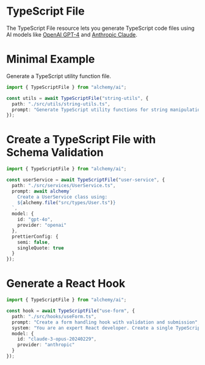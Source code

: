 # TypeScript File

The TypeScript File resource lets you generate TypeScript code files using AI models like [OpenAI GPT-4](https://openai.com/gpt-4) and [Anthropic Claude](https://www.anthropic.com/claude).

# Minimal Example

Generate a TypeScript utility function file.

```ts
import { TypeScriptFile } from "alchemy/ai";

const utils = await TypeScriptFile("string-utils", {
  path: "./src/utils/string-utils.ts",
  prompt: "Generate TypeScript utility functions for string manipulation"
});
```

# Create a TypeScript File with Schema Validation

```ts
import { TypeScriptFile } from "alchemy/ai";

const userService = await TypeScriptFile("user-service", {
  path: "./src/services/UserService.ts", 
  prompt: await alchemy`
    Create a UserService class using:
    ${alchemy.file("src/types/User.ts")}
  `,
  model: {
    id: "gpt-4o",
    provider: "openai"
  },
  prettierConfig: {
    semi: false,
    singleQuote: true
  }
});
```

# Generate a React Hook

```ts
import { TypeScriptFile } from "alchemy/ai";

const hook = await TypeScriptFile("use-form", {
  path: "./src/hooks/useForm.ts",
  prompt: "Create a form handling hook with validation and submission",
  system: "You are an expert React developer. Create a single TypeScript hook.",
  model: {
    id: "claude-3-opus-20240229", 
    provider: "anthropic"
  }
});
```